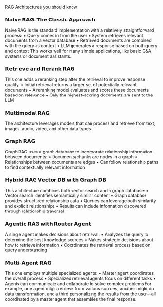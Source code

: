RAG Architectures you should know

### 𝗡𝗮𝗶𝘃𝗲 𝗥𝗔𝗚: 𝗧𝗵𝗲 𝗖𝗹𝗮𝘀𝘀𝗶𝗰 𝗔𝗽𝗽𝗿𝗼𝗮𝗰𝗵
Naive RAG is the standard implementation with a relatively straightforward process:
• Query comes in from the user
• System retrieves relevant documents from a vector database
• Retrieved documents are combined with the query as context
• LLM generates a response based on both query and context
This works well for many simple applications, like basic Q&A systems or document assistants.

### 𝗥𝗲𝘁𝗿𝗶𝗲𝘃𝗲 𝗮𝗻𝗱 𝗥𝗲𝗿𝗮𝗻𝗸 𝗥𝗔𝗚
This one adds a reranking step after the retrieval to improve response quality:
• Initial retrieval returns a larger set of potentially relevant documents
• A reranking model evaluates and scores these documents based on relevance
• Only the highest-scoring documents are sent to the LLM

### 𝗠𝘂𝗹𝘁𝗶𝗺𝗼𝗱𝗮𝗹 𝗥𝗔𝗚
The architecture leverages models that can process and retrieve from text, images, audio, video, and other data types. 

### 𝗚𝗿𝗮𝗽𝗵 𝗥𝗔𝗚
Graph RAG uses a graph database to incorporate relationship information between documents:
• Documents/chunks are nodes in a graph
• Relationships between documents are edges
• Can follow relationship paths to find contextually relevant information

### 𝗛𝘆𝗯𝗿𝗶𝗱 𝗥𝗔𝗚 𝗩𝗲𝗰𝘁𝗼𝗿 𝗗𝗕 𝘄𝗶𝘁𝗵 𝗚𝗿𝗮𝗽𝗵 𝗗𝗕
This architecture combines both vector search and a graph database:
• Vector search identifies semantically similar content
• Graph database provides structured relationship data
• Queries can leverage both similarity and explicit relationships
• Results can include information discovered through relationship traversal

### 𝗔𝗴𝗲𝗻𝘁𝗶𝗰 𝗥𝗔𝗚 𝘄𝗶𝘁𝗵 𝗥𝗼𝘂𝘁𝗲𝗿 𝗔𝗴𝗲𝗻𝘁
A single agent makes decisions about retrieval:
• Analyzes the query to determine the best knowledge sources
• Makes strategic decisions about how to retrieve information
• Coordinates the retrieval process based on query understanding


### 𝗠𝘂𝗹𝘁𝗶-𝗔𝗴𝗲𝗻𝘁 𝗥𝗔𝗚
This one employs multiple specialized agents:
• Master agent coordinates the overall process
• Specialized retrieval agents focus on different tasks
• Agents can communicate and collaborate to solve complex problems
For example, one agent might retrieve from various sources, another might do data transformation, and a third personalizing the results from the user—all coordinated by a master agent that assembles the final response.

